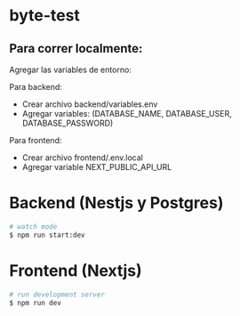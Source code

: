 # byte-test

## Para correr localmente:
Agregar las variables de entorno:

Para backend:
- Crear archivo backend/variables.env
- Agregar variables: (DATABASE_NAME, DATABASE_USER, DATABASE_PASSWORD)

Para frontend:
- Crear archivo frontend/.env.local
- Agregar variable NEXT_PUBLIC_API_URL

# Backend (Nestjs y Postgres)

```bash
# watch mode
$ npm run start:dev
```

# Frontend (Nextjs)

```bash
# run development server
$ npm run dev
```
